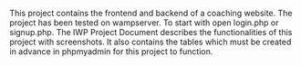 
This project contains the frontend and backend of a coaching website.
The project has been tested on wampserver. To start with open login.php or signup.php. The IWP Project Document describes the functionalities of this project with screenshots. It also contains the tables which must be created in advance in phpmyadmin for this project to function. 
